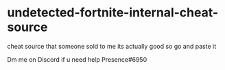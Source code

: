 # undetected-fortnite-internal-cheat-source

cheat source that someone sold to me its actually good so go and paste it

Dm me on Discord if u need help Presence#6950
